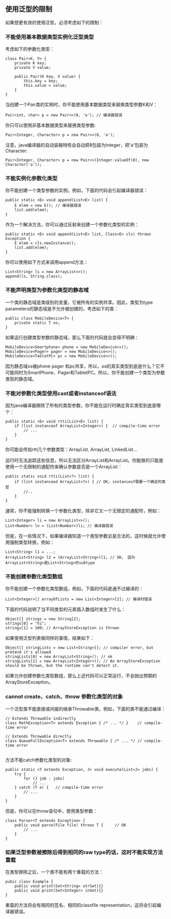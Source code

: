 ## 使用泛型的限制


如果想更有效的使用泛型，必须考虑如下的限制：

### 不能使用基本数据类型实例化泛型类型

考虑如下的参数化类型：

```
class Pair<K, V> {
	private K key;
	private V value;
	
	public Pair(K key, V value) {
		this.key = key;
		this.value = value;
	}
}

```

当创建一个Pair类的实例时，你不能使用基本数据类型来替换类型参数K和V：

```
Pair<int, char> p = new Pair<>(8, 'a'); // 编译器错误

```

你只可以使用非基本数据类型来替换类型参数:

```
Pair<Integer, Character> p = new Pair<>(8, 'a');

```

注意，java编译器的自动装箱特性会自动把8包装为Integer，把'a'包装为Character:

```
Pair<Integer, Character> p = new Pair<>(Integer.valueOf(8), new Character('a'));

```

### 不能实例化参数化类型


你不能创建一个类型参数的实例。例如，下面的代码会引起编译器错误：

```
public static <E> void append(List<E> list) {
	E elem = new E(); // 编译器错误
	list.add(elem);
}

```

作为一个解决方法，你可以通过反射来创建一个参数化类型的实例：

```
public static <E> void append(List<E> list, Class<E> cls) throws Exception {
	E elem = cls.newInstance();
	list.add(elem);
}

```

你可以使用如下方式来调用append方法：

```
List<String> ls = new ArrayList<>();
append(ls, String.class);

```

### 不能声明类型为参数化类型的静态域


一个类的静态域是类级别的变量，它被所有的实例共享。因此，类型为type parameters的静态域是不允许被创建的，考虑如下的类：

```
public class MobileDevice<T> {
	private static T os;
}

```

如果运行创建类型参数的静态域，那么下面的代码就会变得不明确：

```
MobileDevice<Smartphone> phone = new MobileDevice<>();
MobileDevice<Pager> pager = new MobileDevice<>();
MobileDevice<TabletPC> pc = new MobileDevice<>();

```

因为静态域os被phone pager 和pc共享，所以，os的真实类型到底是什么？它不可能同时为SmartPhone、Pager和TabletPC。所以，你不能创建一个类型为参数类型的静态域。


### 不能对参数化类型使用cast或者instanceof语法

因为java编译器擦除了所有的类型参数，你不能在运行时确定真实类型到底是哪个：

```
public static <E> void rtti(List<E> list) {
    if (list instanceof ArrayList<Integer>) {  // compile-time error
        // ...
    }
}

```

你可能会传给rtti几个参数类型：ArrayList<Integer>, ArrayList<String>, LinkedList<Character>...


运行时无法追踪这些信息，所以无法区分ArrayList<Integer>和ArrayList<String>。你能做的只能是使用一个无限制的通配符来确认参数是否是一个ArrayList：

```
public static void rtti(List<?> list) {
	if (list instanceod ArrayList<?>) { // OK; instanceof需要一个确定的类型
		//..
	}
}

```

通常，你不能强制转换一个参数化类型，除非它又一个无限定的通配符，例如：

```
List<Integer> li = new ArrayList<>();
List<Number> ln = (List<Number>)li; // 编译器错误

```

但是，在一些情况下，如果编译器知道一个类型参数总是合法的，这时候就允许使用强制类型转换，例如：

```
List<String> l1 = ...;
ArrayList<String> l2 = (ArrayList<String>)l1; // OK， 因为ArrayList<String>是List<String>的subtype

```


### 不能创建参数化类型数组


你不能创建一个参数化类型数组，例如，下面的代码是通不过编译的：

```
List<Integer>[] arrayOfLists = new List<Integer>[2]; // 编译时错误

```

下面的代码说明了当不同类型的元素插入数组时发生了什么：

```
Object[] strings = new String[2];
strings[0] = "hi";
strings[1] = 100; // ArrayStoreException is thrown

```

如果使用泛型列表做同样的事情，结果如下：

```
Object[] stringLists = new List<String>[]; // compiler error, but pretend it's allowed 
stringLists[0] = new ArrayList<String>(); // ok
stringLists[1] = new ArrayList<Integer>(); // An ArrayStoreException should be thrown, but the runtime can't detect it.

```

如果允许创建参数化类型数组，那么上述代码可以正常运行，不会抛出预期的ArrayStoreException。


### cannot create、catch、throw 参数化类型的对象

一个泛型类不能直接或间接的继承Throwable类，例如，下面的类不能通过编译：

```
// Extends Throwable indirectly
class MathException<T> extends Exception { /* ... */ }    // compile-time error

// Extends Throwable directly
class QueueFullException<T> extends Throwable { /* ... */ // compile-time error


````


方法不能catch参数化类型的对象:

```
public static <T extends Exception, J> void execute(List<J> jobs) {
    try {
        for (J job : jobs)
            // ...
    } catch (T e) {   // compile-time error
        // ...
    }
}

```

但是，你可以在throw语句中，使用类型参数：

```
class Parser<T extends Exception> {
    public void parse(File file) throws T {     // OK
        // ...
    }
}

```


### 如果泛型参数被擦除后得到相同的raw type的话，这时不能实现方法重载


在类型擦除之后，一个类不能有两个重载的方法：

```
pubic class Example {
	public void print(Set<String> strSet){}
	public void print(Set<Integer> inSet){}
}

```

重载的方法将会有相同的签名、相同的classfile representation，这将会引起编译器错误。
































